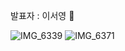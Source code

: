 발표자 : 이서영 🎤

![IMG_6339](https://github.com/1eeseo/2022-Academic-Seminar-Winner/assets/101313864/39b88555-c1ec-4c41-918c-c7212448ec80)
![IMG_6371](https://github.com/1eeseo/2022-Academic-Seminar-Winner/assets/101313864/fdb9af2e-1ac7-4e11-856d-1cc1cfd8a202)
